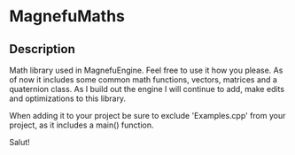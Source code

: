 # MagnefuMaths

## Description
Math library used in MagnefuEngine.  Feel free to use it how you please. 
As of now it includes some common math functions, vectors, matrices and 
a quaternion class. As I build out the engine I will continue to add, 
make edits and optimizations to this library.

When adding it to your project be sure to exclude 'Examples.cpp'
from your project, as it includes a main() function.

Salut!